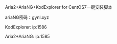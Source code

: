 
Aria2+AriaNG+KodExplorer for CentOS7一键安装脚本


ariaNG密码：gynl.xyz


KodExplorer:     ip:1586



Aria2+AriaNG:    ip:1585
